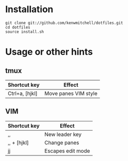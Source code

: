 # Installation

    git clone git://github.com/kenwmitchell/dotfiles.git
    cd dotfiles
    source install.sh

# Usage or other hints
## tmux

|Shortcut key | Effect |
|-------------|--------|
|Ctrl+a, [hjkl]|Move panes VIM style|

## VIM
|Shortcut key | Effect|
|--------------|------|
|,,|New leader key|
|,, + [hjkl]| Change panes|
|jj|Escapes edit mode|
